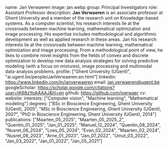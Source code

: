 name: Jan Verwaeren
image: jan.webp
group: Principal Investigators
role: Assistant Professor
description: <strong>Jan Verwaeren</strong> is an associate professor at Ghent University and a member of the research unit on Knowledge-based systems. As a computer scientist, his research interests lie at the crossroads between machine learning, mathematical optimization and image processing. His expertise includes methodological and algorithmic development as well as applied research in these areas. Jan his research interests lie at the crossroads between machine learning, mathematical optimization and image processing. From a methodological point of view, he likes to combine novel insights from the fields of convex and discrete optimization to develop new data analysis strategies for solving predictive modeling (with a focus on mixtures), image processing and multimodal data-analysis problems. 
profile: ["Ghent University (UGent)", "ai.ugent.be/people/JanVerwaeren.en.html"]
linkedin: https://www.linkedin.com/in/janverwaeren
email: jan.verwaeren@ugent.be
googleScholar: https://scholar.google.com/citations?user=tK68zYoAAAAJ&hl=en
github: https://github.com/jverwaer
cv:
website:
interests: ["Computer vision", "Machine learning", "Mathematical modeling"]
degrees: ["BSc in Bioscience Engineering, Ghent University (UGent), 2005", "MSc in Bioscience Engineering, Ghent University (UGent), 2007", "PhD in Bioscience Engineering, Ghent University (UGent), 2014"]
publications: ["Maarten_05_2025", "Maarten_05_2025_2", "Quentin_01_2025", "Jan_01_2025", "Manuel_12_2024", "Quentin_08_2024", "Nusret_06_2024", "Loes_05_2024", "Evan_02_2024", "Maarten_02_2024", "Nusret_08_2023", "Arne_01_2023", "Jan_07_2022", "Umut_03_2022", "Jan_03_2022", "Jan_01_2022", "Jan_05_2021"]